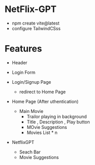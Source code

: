 # NetFlix-GPT

  - npm create vite@latest
  - configure TailwindCSss


# Features 

  - Header
  - Login Form

  - Login/Signup Page
    - redirect to Home Page

  - Home Page (After uthentication)
    - Main Movie
      - Trailor playing in background
      - Title , Description , Play button
      - MOvie Suggestions
      - Movies List * n

  - NetflixGPT
    - Seach Bar
    - Movie Suggestions
